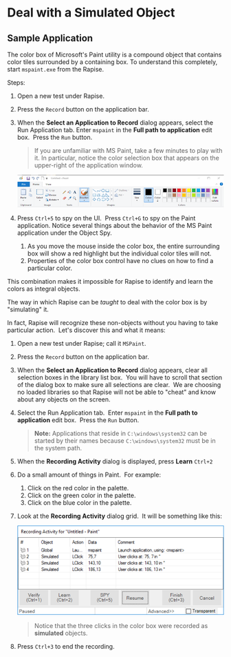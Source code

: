 # Deal with a Simulated Object

## Sample Application

The color box of Microsoft's Paint utility is a compound object that contains color tiles surrounded by a containing box. To understand this completely, start `mspaint.exe` from the Rapise.

Steps:

1. Open a new test under Rapise.
2. Press the `Record` button on the application bar.
3. When the **Select an Application to Record** dialog appears, select the Run Application tab. Enter `mspaint` in the **Full path to application** edit box.  Press the `Run` button.

    > If you are unfamiliar with MS Paint, take a few minutes to play with it. In particular, notice the color selection box that appears on the upper-right of the application window.

    ![mspaint](./img/mspaint_toolbar.png)

4. Press `Ctrl+5` to spy on the UI.  Press `Ctrl+G` to spy on the Paint application. Notice several things about the behavior of the MS Paint application under the Object Spy.
      1. As you move the mouse inside the color box, the entire surrounding box will show a red highlight but the individual color tiles will not.
      2. Properties of the color box control have no clues on how to find a particular color.

This combination makes it impossible for Rapise to identify and learn the colors as integral objects.

The way in which Rapise can be _taught_ to deal with the color box is by "simulating" it.

In fact, Rapise will recognize these non-objects without you having to take particular action.  Let's discover this and what it means:

1. Open a new test under Rapise; call it `MSPaint`.
2. Press the `Record` button on the application bar.
3. When the **Select an Application to Record** dialog appears, clear all selection boxes in the library list box.  You will have to scroll that section of the dialog box to make sure all selections are clear.  We are choosing no loaded libraries so that Rapise will not be able to "cheat" and know about any objects on the screen.
4. Select the Run Application tab.  Enter `mspaint` in the **Full path to application** edit box.  Press the `Run` button.
    > **Note:** Applications that reside in `C:\windows\system32` can be started by their names because `C:\windows\system32` must be in the system path.
5. When the **Recording Activity** dialog is displayed, press **Learn** `Ctrl+2`
6. Do a small amount of things in Paint.  For example:
     1. Click on the red color in the palette.
     2. Click on the green color in the palette.
     3. Click on the blue color in the palette.
7. Look at the **Recording Activity** dialog grid.  It will be something like this:

    ![simulatedpaint](./img/deal_with_a_simulated_object1.png)

    > Notice that the three clicks in the color box were recorded as **simulated** objects.

8. Press `Ctrl+3` to end the recording.
